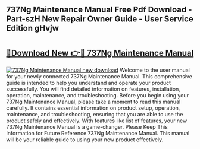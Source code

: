 ## 737Ng Maintenance Manual Free Pdf Download - Part-szH New Repair Owner Guide - User Service Edition gHvjw

# <h2><a href="http://bc65914.oget.top/?id=737Ng+Maintenance+Manual">🔗Download New 👉🔴 737Ng Maintenance Manual</a></h2>

[![737Ng Maintenance Manual new download](https://i.imgur.com/5g1atiW.png)](http://bc65914.oget.top/?id=737Ng+Maintenance+Manual)
Welcome to the user manual for your newly connected 737Ng Maintenance Manual. This comprehensive guide is intended to help you understand and operate your product successfully. You will find detailed information on features, installation, operation, maintenance, and troubleshooting. Before you begin using your 737Ng Maintenance Manual, please take a moment to read this manual carefully. It contains essential information on product setup, operation, maintenance, and troubleshooting, ensuring that you are able to use the product safely and effectively. With features like list of features, your new 737Ng Maintenance Manual is a game-changer. Please Keep This Information for Future Reference 737Ng Maintenance Manual. This manual will be your reliable guide to using your new product effectively.
